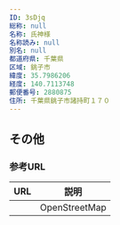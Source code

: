 ```yaml
---
ID: 3sDjq
総称: null
名称: 氏神様
名称読み: null
別名: null
都道府県: 千葉県
区域: 銚子市
緯度: 35.7986206
経度: 140.7113748
郵便番号: 2880875
住所: 千葉県銚子市諸持町１７０
---
```


## その他

### 参考URL

| URL | 説明          |
| --- | ------------- |
|     | OpenStreetMap |
